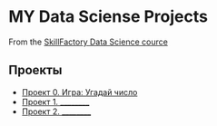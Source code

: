 # MY Data Sciense Projects

From the [SkillFactory Data Science cource](https://skillfactory.ru/data-scientist)

## Проекты

* [Проект 0. Игра: Угадай число]()
* [Проект 1. ________](_____)
* [Проект 2. ________](_____)